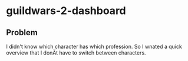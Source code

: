 # guildwars-2-dashboard

## Problem

I didn't know which character has which profession. So I wnated a quick overview that I donÄt have to switch between characters.
